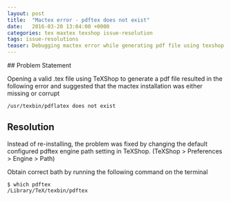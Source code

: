 ```yaml
---
layout: post
title:  "Mactex error - pdftex does not exist"
date:   2016-03-20 13:04:00 +0000
categories: tex maxtex texshop issue-resolution
tags: issue-resolutions
teaser: Debugging mactex error while generating pdf file using texshop
---
```


## Problem Statement

Opening a valid .tex file using TeXShop to generate a pdf file resulted in the
following error and suggested that the mactex installation was either missing
or corrupt

    /usr/texbin/pdflatex does not exist

## Resolution

Instead of re-installing, the problem was fixed by changing the default
configured pdftex engine path setting in TeXShop. (TeXShop > Preferences >
Engine > Path)

Obtain correct bath by running the following command on the terminal

    $ which pdftex
    /Library/TeX/texbin/pdftex
